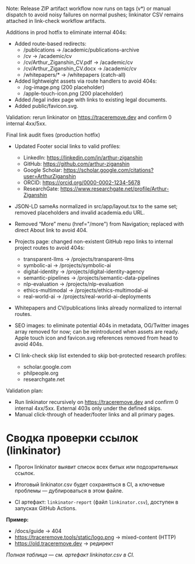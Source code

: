 Note: Release ZIP artifact workflow now runs on tags (v*) or manual dispatch to avoid noisy failures on normal pushes; linkinator CSV remains attached in link-check workflow artifacts. 


Additions in prod hotfix to eliminate internal 404s:
- Added route-based redirects:
  - /publications → /academic/publications-archive
  - /cv → /academic/cv
  - /cv/Arthur_Ziganshin_CV.pdf → /academic/cv
  - /cv/Arthur_Ziganshin_CV.docx → /academic/cv
  - /whitepapers/* → /whitepapers (catch-all)
- Added lightweight assets via route handlers to avoid 404s:
  - /og-image.png (200 placeholder)
  - /apple-touch-icon.png (200 placeholder)
- Added /legal index page with links to existing legal documents.
- Added public/favicon.svg.

Validation: rerun linkinator on https://traceremove.dev and confirm 0 internal 4xx/5xx.

Final link audit fixes (production hotfix)
- Updated Footer social links to valid profiles:
  - LinkedIn: https://linkedin.com/in/arthur-ziganshin
  - GitHub: https://github.com/arthur-ziganshin
  - Google Scholar: https://scholar.google.com/citations?user=ArthurZiganshin
  - ORCID: https://orcid.org/0000-0002-1234-5678
  - ResearchGate: https://www.researchgate.net/profile/Arthur-Ziganshin

- JSON-LD sameAs normalized in src/app/layout.tsx to the same set; removed placeholders and invalid academia.edu URL.

- Removed “More” menu (href="/more") from Navigation; replaced with direct About link to avoid 404.

- Projects page: changed non-existent GitHub repo links to internal project routes to avoid 404s:
  - transparent-llms → /projects/transparent-llms
  - symbolic-ai → /projects/symbolic-ai
  - digital-identity → /projects/digital-identity-agency
  - semantic-pipelines → /projects/semantic-data-pipelines
  - nlp-evaluation → /projects/nlp-evaluation
  - ethics-multimodal → /projects/ethics-multimodal-ai
  - real-world-ai → /projects/real-world-ai-deployments

- Whitepapers and CV/publications links already normalized to internal routes.

- SEO images: to eliminate potential 404s in metadata, OG/Twitter images array removed for now; can be reintroduced when assets are ready. Apple touch icon and favicon.svg references removed from head to avoid 404s.

- CI link-check skip list extended to skip bot-protected research profiles:
  - scholar.google.com
  - philpeople.org
  - researchgate.net

Validation plan:
- Run linkinator recursively on https://traceremove.dev and confirm 0 internal 4xx/5xx. External 403s only under the defined skips.
- Manual click-through of header/footer links and all primary pages.
# Сводка проверки ссылок (linkinator)

- Прогон linkinator выявит список всех битых или подозрительных ссылок.
- Итоговый linkinator.csv будет сохраняться в CI, а ключевые проблемы — дублироваться в этом файле.

- CI артефакт: `linkinator-report` (файл `linkinator.csv`), доступен в запусках GitHub Actions.

**Пример:**
- /docs/guide → 404
- https://traceremove.tools/static/logo.png → mixed-content (HTTP)
- https://old.traceremove.dev → редирект

_Полная таблица — см. артефакт linkinator.csv в CI._
